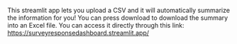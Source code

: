 This streamlit app lets you upload a CSV and it will automatically summarize the information for you! You can press download to download the summary into an Excel file.
You can access it directly through this link:
https://surveyresponsedashboard.streamlit.app/
